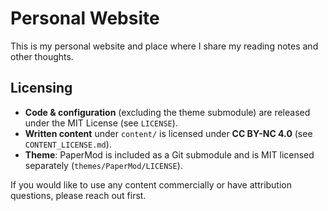 Personal Website
================

This is my personal website and place where I share my reading notes and other thoughts.

## Licensing

- **Code & configuration** (excluding the theme submodule) are released under the MIT License (see `LICENSE`).
- **Written content** under `content/` is licensed under **CC BY-NC 4.0** (see `CONTENT_LICENSE.md`).
- **Theme**: PaperMod is included as a Git submodule and is MIT licensed separately (`themes/PaperMod/LICENSE`).

If you would like to use any content commercially or have attribution questions, please reach out first.

